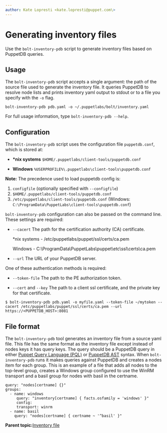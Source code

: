 ```yaml
---
author: Kate Lopresti <kate.lopresti@puppet.com\>
---
```


# Generating inventory files

Use the `bolt-inventory-pdb` script to generate inventory files based on PuppetDB queries.

## Usage

The `bolt-inventory-pdb` script accepts a single argument: the path of the source file used to generate the inventory file. It queries PuppetDB to resolve node lists and prints inventory yaml output to stdout or to a file you specify with the `-o` flag.

```
bolt-inventory-pdb pdb.yaml -o ~/.puppetlabs/bolt/inventory.yaml
```

For full usage information, type `bolt-inventory-pdb --help`.

## Configuration

The `bolt-inventory-pdb` script uses the configuration file `puppetdb.conf`, which is stored at:

-   **\*nix systems** `$HOME/.puppetlabs/client-tools/puppetdb.conf`

-   **Windows** `%USERPROFILE%\.puppetlabs\client-tools\puppetdb.conf`


**Note:** The precedence used to load puppetdb config is:

1.  `configfile` \(optionally specified with `--configfile`\)
2.  `$HOME/.puppetlabs/client-tools/puppetdb.conf`
3.  `/etc/puppetlabs/client-tools/puppetdb.conf` \(Windows: `C:\ProgramData\PuppetLabs\client-tools\puppetdb.conf`\)

`bolt-inventory-pdb` configuration can also be passed on the command line. These settings are required:

-   `--cacert` The path for the certification authority \(CA\) certificate.

    \*nix systems - /etc/puppetlabs/puppet/ssl/certs/ca.pem

    Windows - C:\\ProgramData\\PuppetLabs\\puppet\\etc\\ssl\\certs\\ca.pem

-   `--url` The URL of your PuppetDB server.


One of these authentication methods is required:

-   `--token-file` The path to the PE authorization token.

-   `--cert` and `--key` The path to a client ssl certificate, and the private key for that certificate.


```
$ bolt-inventory-pdb pdb.yaml -o myfile.yaml --token-file ~/mytoken --cacert /etc/puppetlabs/puppet/ssl/certs/ca.pem --url  https://<PUPPETDB_HOST>:8081
```

## File format

The `bolt-inventory-pdb` tool generates an inventory file from a source yaml file. This file has the same format as the inventory file except instead of nodes keys it has query keys. The query should be a PuppetDB query in either [Puppet Query Language \(PQL\)](https://puppet.com/docs/puppetdb/latest/api/query/v4/pql.html) or [PuppetDB AST](https://puppet.com/docs/puppetdb/latest/api/query/v4/ast.html) syntax. When `bolt-inventory-pdb` runs it makes queries against PuppetDB and creates a nodes item for each group. This is an example of a file that adds all nodes to the top-level group, creates a Windows group configured to use the WinRM transport and a basil group for nodes with basil in the certname.

```
query: "nodes[certname] {}"
groups:
  - name: windows
     query: "inventory[certname] { facts.osfamily = 'windows' }"
     config:
     transport: winrm
  - name: basil
    query: "nodes[certname] { certname ~ '^basil' }"
```

**Parent topic:**[Inventory file](inventory_file.md)

